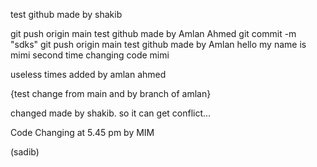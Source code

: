 test github made by shakib

git push origin main
test github made by Amlan Ahmed
git commit -m "sdks"
git push origin main
test github made by Amlan
hello my name is mimi
second time changing code mimi

useless times added by amlan ahmed

{test change from main and by branch of amlan}


changed made by shakib. so it can get conflict...


Code Changing at 5.45 pm by MIM



(sadib)
